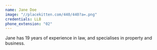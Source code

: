```yaml
---
name: Jane Doe
image: "//placekitten.com/440/440?a=.png"
credentials: LLB
phone_extension: "02"
---
```


Jane has 19 years of experience in law, and specialises in property and business.